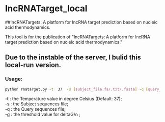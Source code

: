 # lncRNATarget_local
##lncRNATargets: A platform for lncRNA target prediction based on nucleic acid thermodynamics.

This tool is for the publication of "lncRNATargets: A platform for lncRNA target prediction based on nucleic acid thermodynamics."

## Due to the instable of the server, I bulid this local-run version.

### Usage:

```bash
python rnatarget.py -t  37  -s [subject_file.fa/.txt/.fasta] -q [query_file.fa/.txt/.fasta] -g -0.05
```

-t : the Temperature value in degree Celsius (Default: 37);<br>
-s : the Subject sequences file;<br>
-q : the Query sequences file;<br>
-g : the threshold value for deltaG/n ; <br>
